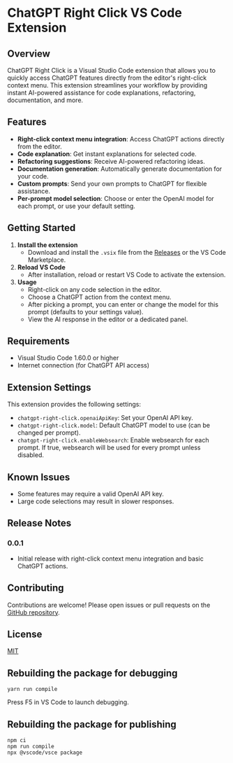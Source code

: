 # ChatGPT Right Click VS Code Extension

## Overview
ChatGPT Right Click is a Visual Studio Code extension that allows you to quickly access ChatGPT features directly from the editor's right-click context menu. This extension streamlines your workflow by providing instant AI-powered assistance for code explanations, refactoring, documentation, and more.

## Features
- **Right-click context menu integration**: Access ChatGPT actions directly from the editor.
- **Code explanation**: Get instant explanations for selected code.
- **Refactoring suggestions**: Receive AI-powered refactoring ideas.
- **Documentation generation**: Automatically generate documentation for your code.
- **Custom prompts**: Send your own prompts to ChatGPT for flexible assistance.
- **Per-prompt model selection**: Choose or enter the OpenAI model for each prompt, or use your default setting.

## Getting Started
1. **Install the extension**
   - Download and install the `.vsix` file from the [Releases](#) or the VS Code Marketplace.
2. **Reload VS Code**
   - After installation, reload or restart VS Code to activate the extension.
3. **Usage**
   - Right-click on any code selection in the editor.
   - Choose a ChatGPT action from the context menu.
   - After picking a prompt, you can enter or change the model for this prompt (defaults to your settings value).
   - View the AI response in the editor or a dedicated panel.

## Requirements
- Visual Studio Code 1.60.0 or higher
- Internet connection (for ChatGPT API access)

## Extension Settings

This extension provides the following settings:
- `chatgpt-right-click.openaiApiKey`: Set your OpenAI API key.
- `chatgpt-right-click.model`: Default ChatGPT model to use (can be changed per prompt).
- `chatgpt-right-click.enableWebsearch`: Enable websearch for each prompt. If true, websearch will be used for every prompt unless disabled.

## Known Issues
- Some features may require a valid OpenAI API key.
- Large code selections may result in slower responses.

## Release Notes
### 0.0.1
- Initial release with right-click context menu integration and basic ChatGPT actions.

## Contributing

Contributions are welcome! Please open issues or pull requests on the [GitHub repository](https://github.com/MichalHudecek/chatgpt-right-click).


## License
[MIT](https://github.com/MichalHudecek/chatgpt-right-click/blob/main/LICENSE)

## Rebuilding the package for debugging
`yarn run compile`

Press F5 in VS Code to launch debugging.

## Rebuilding the package for publishing

```
npm ci
npm run compile
npx @vscode/vsce package
```